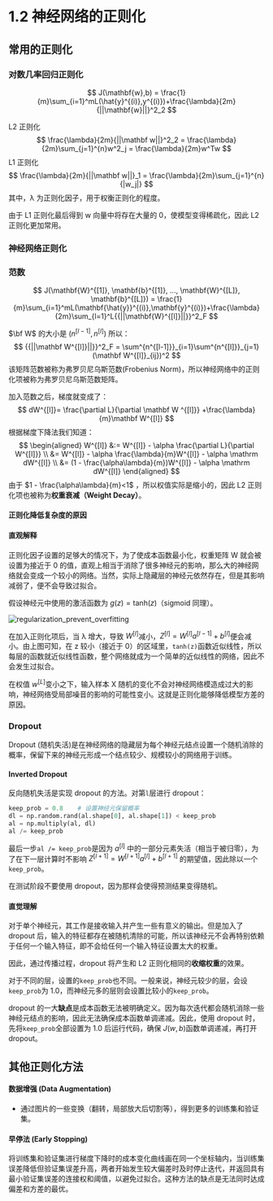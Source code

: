 # 1.2 神经网络的正则化

## 常用的正则化

### 对数几率回归正则化

$$
J(\mathbf{w},b) = \frac{1}{m}\sum_{i=1}^mL(\hat{y}^{(i)},y^{(i)})+\frac{\lambda}{2m}{||\mathbf{w}||}^2_2
$$

L2 正则化
$$
\frac{\lambda}{2m}{||\mathbf w||}^2_2 = \frac{\lambda}{2m}\sum_{j=1}^{n}w^2_j = \frac{\lambda}{2m}w^Tw
$$
L1 正则化
$$
\frac{\lambda}{2m}{||\mathbf w||}_1 = \frac{\lambda}{2m}\sum_{j=1}^{n}{|w_j|}
$$
其中，λ 为正则化因子，用于权衡正则化的程度。

由于 L1 正则化最后得到 w 向量中将存在大量的 0，使模型变得稀疏化，因此 L2 正则化更加常用。

### 神经网络正则化

### 范数

$$
J(\mathbf{W}^{[1]}, \mathbf{b}^{[1]}, ..., \mathbf{W}^{[L]}, \mathbf{b}^{[L]}) = \frac{1}{m}\sum_{i=1}^mL(\mathbf{\hat{y}}^{(i)},\mathbf{y}^{(i)})+\frac{\lambda}{2m}\sum_{l=1}^L{{||\mathbf{W}^{[l]}||}}^2_F
$$

$\bf W$ 的大小是 $(n^{[l - 1]}, n^{[l]})$ 所以：
$$
{{||\mathbf W^{[l]}||}}^2_F = \sum^{n^{[l-1]}}_{i=1}\sum^{n^{[l]}}_{j=1}(\mathbf W^{[l]}_{ij})^2
$$
该矩阵范数被称为弗罗贝尼乌斯范数(Frobenius Norm)，所以神经网络中的正则化项被称为弗罗贝尼乌斯范数矩阵。

加入范数之后，梯度就变成了：
$$
dW^{[l]}= \frac{\partial L}{\partial \mathbf W ^{[l]}} +\frac{\lambda}{m}\mathbf W^{[l]}
$$
根据梯度下降法我们知道：
$$
\begin{aligned}
W^{[l]} &:= W^{[l]} - \alpha \frac{\partial L}{\partial W^{[l]}} \\
&= W^{[l]} - \alpha \frac{\lambda}{m}W^{[l]} - \alpha \mathrm dW^{[l]} \\
&= (1 - \frac{\alpha\lambda}{m})W^{[l]} - \alpha \mathrm dW^{[l]}
\end{aligned}
$$
由于 $1 - \frac{\alpha\lambda}{m}<1$ ，所以权值实际是缩小的，因此 L2 正则化项也被称为**权重衰减（Weight Decay）**。

#### 正则化降低复杂度的原因

#### 直观解释

正则化因子设置的足够大的情况下，为了使成本函数最小化，权重矩阵 W 就会被设置为接近于 0 的值，直观上相当于消除了很多神经元的影响，那么大的神经网络就会变成一个较小的网络。当然，实际上隐藏层的神经元依然存在，但是其影响减弱了，便不会导致过拟合。

假设神经元中使用的激活函数为 $g(z) = \mathrm {tanh}(z)$（sigmoid 同理）。

![regularization_prevent_overfitting](https://gitee.com/xrandx/blog-figurebed/raw/master/img/20210624151428.png)

在加入正则化项后，当 λ 增大，导致 $W^{[l]}$减小，$Z^{[l]} = W^{[l]}a^{[l-1]} + b^{[l]}$便会减小。由上图可知，在 z 较小（接近于 0）的区域里，`tanh(z)`函数近似线性，所以每层的函数就近似线性函数，整个网络就成为一个简单的近似线性的网络，因此不会发生过拟合。

在权值 $w^{[L]}$变小之下，输入样本 X 随机的变化不会对神经网络模造成过大的影响，神经网络受局部噪音的影响的可能性变小。这就是正则化能够降低模型方差的原因。

### Dropout

Dropout (随机失活)是在神经网络的隐藏层为每个神经元结点设置一个随机消除的概率，保留下来的神经元形成一个结点较少、规模较小的网络用于训练。

#### Inverted Dropout

反向随机失活是实现 dropout 的方法。对第`l`层进行 dropout：

```python
keep_prob = 0.8    # 设置神经元保留概率
dl = np.random.rand(al.shape[0], al.shape[1]) < keep_prob
al = np.multiply(al, dl)
al /= keep_prob
```

最后一步`al /= keep_prob`是因为 $a^{[l]}$ 中的一部分元素失活（相当于被归零），为了在下一层计算时不影响 $Z^{[l+1]} = W^{[l+1]}a^{[l]} + b^{[l+1]}$ 的期望值，因此除以一个`keep_prob`。

在测试阶段不要使用 dropout，因为那样会使得预测结果变得随机。

#### 直觉理解

对于单个神经元，其工作是接收输入并产生一些有意义的输出。但是加入了 dropout 后，输入的特征都存在被随机清除的可能，所以该神经元不会再特别依赖于任何一个输入特征，即不会给任何一个输入特征设置太大的权重。

因此，通过传播过程，dropout 将产生和 L2 正则化相同的**收缩权重**的效果。

对于不同的层，设置的`keep_prob`也不同。一般来说，神经元较少的层，会设`keep_prob`为 1.0，而神经元多的层则会设置比较小的`keep_prob`。

dropout 的一大**缺点**是成本函数无法被明确定义。因为每次迭代都会随机消除一些神经元结点的影响，因此无法确保成本函数单调递减。因此，使用 dropout 时，先将`keep_prob`全部设置为 1.0 后运行代码，确保 $J(w, b)$函数单调递减，再打开 dropout。

## 其他正则化方法

#### 数据增强 (Data Augmentation)

* 通过图片的一些变换（翻转，局部放大后切割等），得到更多的训练集和验证集。

#### 早停法 (Early Stopping)

将训练集和验证集进行梯度下降时的成本变化曲线画在同一个坐标轴内，当训练集误差降低但验证集误差升高，两者开始发生较大偏差时及时停止迭代，并返回具有最小验证集误差的连接权和阈值，以避免过拟合。这种方法的缺点是无法同时达成偏差和方差的最优。



